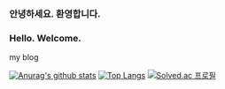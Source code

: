 ### 안녕하세요. 환영합니다.
### Hello. Welcome.

my blog

[![Anurag's github stats](https://github-readme-stats.vercel.app/api?username=parkbyungnam)](https://github.com/anuraghazra/github-readme-stats)
[![Top Langs](https://github-readme-stats.vercel.app/api/top-langs/?username=parkbyungnam&layout=compact)](https://github.com/anuraghazra/github-readme-stats)
[![Solved.ac 프로필](http://mazassumnida.wtf/api/mini/generate_badge?boj=tom3k)](https://solved.ac/tom3k)

